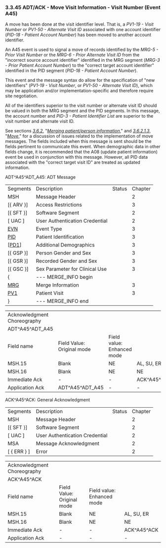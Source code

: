 ### 3.3.45 ADT/ACK - Move Visit Information - Visit Number (Event A45)

A move has been done at the visit identifier level. That is, a _PV1-19 - Visit Number_ or _PV1-50 - Alternate Visit ID_ associated with one account identifier (_PID-18 - Patient Account Number_) has been moved to another account identifier.

An A45 event is used to signal a move of records identified by the _MRG-5 - Prior Visit Number_ or the _MRG-6 - Prior Alternate Visit ID_ from the "incorrect source account identifier" identified in the MRG segment (_MRG-3 - Prior Patient Account Number_) to the "correct target account identifier" identified in the PID segment (_PID-18 - Patient Account Number_).

This event and the message syntax do allow for the specification of "new identifiers" (_PV1-19 - Visit Number_, or _PV1-50 - Alternate Visit ID_), which may be application and/or implementation-specific and therefore require site negotiation.

All of the identifiers superior to the visit number or alternate visit ID should be valued in both the MRG segment and the PID segments. In this message, the account number and _PID-3 - Patient Identifier List_ are superior to the visit number and alternate visit ID.

See sections [_3.6.2_&#44;](#merging-patientperson-information) "[_Merging patient/person information_](#merging-patientperson-information)," and [_3.6.2.1.3_](#move), "[_Move_](#move)," for a discussion of issues related to the implementation of move messages. The fields included when this message is sent should be the fields pertinent to communicate this event. When demographic data in other fields change, it is recommended that the A08 (update patient information) event be used in conjunction with this message. However, all PID data associated with the "correct target visit ID" are treated as updated information.

ADT^A45^ADT_A45: ADT Message

|     |     |     |     |
| --- | --- | --- | --- |
| Segments | Description | Status | Chapter |
| MSH | Message Header |  | 2 |
| [\{ ARV }] | Access Restrictions |  | 3 |
| [\{ SFT }] | Software Segment |  | 2 |
| [ UAC ] | User Authentication Credential |  | 2 |
| [EVN](#EVN) | Event Type |  | 3 |
| [PID](#_Hlt479197644) | Patient Identification |  | 3 |
| [[PD1](#_Hlt479197572)] | Additional Demographics |  | 3 |
| [\{ GSP }] | Person Gender and Sex |  | 3 |
| [\{ GSR }] | Recorded Gender and Sex |  | 3 |
| [\{ GSC }] | Sex Parameter for Clinical Use |  | 3 |
| \{ | --- MERGE_INFO begin |  |  |
| [MRG](#MRG) | Merge Information |  | 3 |
| [PV1](#_Hlt476040270) | Patient Visit |  | 3 |
| } | --- MERGE_INFO end |  |  |

|     |     |     |     |     |     |
| --- | --- | --- | --- | --- | --- |
| Acknowledgment Choreography |  |  |  |  |  |
| ADT^A45^ADT_A45 |  |  |  |  |  |
| Field name | Field Value: Original mode | Field value: Enhanced mode |  |  |  |
| MSH.15 | Blank | NE | AL, SU, ER | NE | AL, SU, ER |
| MSH.16 | Blank | NE | NE | AL, SU, ER | AL, SU, ER |
| Immediate Ack | - | - | ACK^A45^ACK | - | ACK^A45^ACK |
| Application Ack | ADT^A45^ADT_A45 | - | - | ACK^A45^ACK | ACK^A45^ACK |

ACK^A45^ACK: General Acknowledgment

|     |     |     |     |
| --- | --- | --- | --- |
| Segments | Description | Status | Chapter |
| MSH | Message Header |  | 2 |
| [\{ SFT }] | Software Segment |  | 2 |
| [ UAC ] | User Authentication Credential |  | 2 |
| MSA | Message Acknowledgment |  | 2 |
| [ \{ ERR } ] | Error |  | 2 |

|     |     |     |     |
| --- | --- | --- | --- |
| Acknowledgment Choreography |  |  |  |
| ACK^A45^ACK |  |  |  |
| Field name | Field Value: Original mode | Field value: Enhanced mode |  |
| MSH.15 | Blank | NE | AL, SU, ER |
| MSH.16 | Blank | NE | NE |
| Immediate Ack | - | - | ACK^A45^ACK |
| Application Ack | - | - | - |
